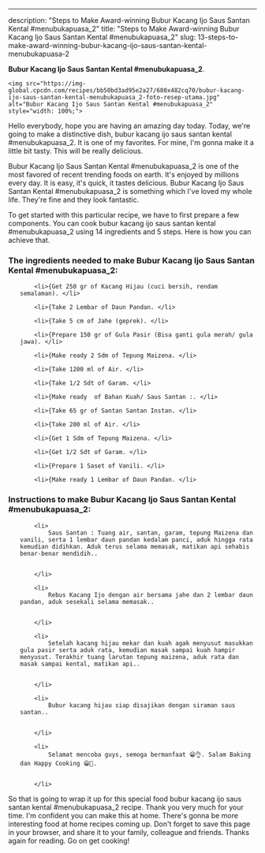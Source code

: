 ---
description: "Steps to Make Award-winning Bubur Kacang Ijo Saus Santan Kental #menubukapuasa_2"
title: "Steps to Make Award-winning Bubur Kacang Ijo Saus Santan Kental #menubukapuasa_2"
slug: 13-steps-to-make-award-winning-bubur-kacang-ijo-saus-santan-kental-menubukapuasa-2

<p>
	<strong>Bubur Kacang Ijo Saus Santan Kental #menubukapuasa_2</strong>. 
	
</p>
<p>
	
	<img src="https://img-global.cpcdn.com/recipes/bb50bd3ad95e2a27/680x482cq70/bubur-kacang-ijo-saus-santan-kental-menubukapuasa_2-foto-resep-utama.jpg" alt="Bubur Kacang Ijo Saus Santan Kental #menubukapuasa_2" style="width: 100%;">
	
	
</p>
<p>
	Hello everybody, hope you are having an amazing day today. Today, we're going to make a distinctive dish, bubur kacang ijo saus santan kental #menubukapuasa_2. It is one of my favorites. For mine, I'm gonna make it a little bit tasty. This will be really delicious.
</p>
	
<p>
	
</p>
<p>
	Bubur Kacang Ijo Saus Santan Kental #menubukapuasa_2 is one of the most favored of recent trending foods on earth. It's enjoyed by millions every day. It is easy, it's quick, it tastes delicious. Bubur Kacang Ijo Saus Santan Kental #menubukapuasa_2 is something which I've loved my whole life. They're fine and they look fantastic.
</p>

<p>
To get started with this particular recipe, we have to first prepare a few components. You can cook bubur kacang ijo saus santan kental #menubukapuasa_2 using 14 ingredients and 5 steps. Here is how you can achieve that.
</p>

<h3>The ingredients needed to make Bubur Kacang Ijo Saus Santan Kental #menubukapuasa_2:</h3>

<ol>
	
		<li>{Get 250 gr of Kacang Hijau (cuci bersih, rendam semalaman). </li>
	
		<li>{Take 2 Lembar of Daun Pandan. </li>
	
		<li>{Take 5 cm of Jahe (geprek). </li>
	
		<li>{Prepare 150 gr of Gula Pasir (Bisa ganti gula merah/ gula jawa). </li>
	
		<li>{Make ready 2 Sdm of Tepung Maizena. </li>
	
		<li>{Take 1200 ml of Air. </li>
	
		<li>{Take 1/2 Sdt of Garam. </li>
	
		<li>{Make ready  of Bahan Kuah/ Saus Santan :. </li>
	
		<li>{Take 65 gr of Santan Santan Instan. </li>
	
		<li>{Take 200 ml of Air. </li>
	
		<li>{Get 1 Sdm of Tepung Maizena. </li>
	
		<li>{Get 1/2 Sdt of Garam. </li>
	
		<li>{Prepare 1 Saset of Vanili. </li>
	
		<li>{Make ready 1 Lembar of Daun Pandan. </li>
	
</ol>
<p>
	
</p>

<h3>Instructions to make Bubur Kacang Ijo Saus Santan Kental #menubukapuasa_2:</h3>

<ol>
	
		<li>
			Saus Santan : Tuang air, santan, garam, tepung Maizena dan vanili, serta 1 lembar daun pandan kedalam panci, aduk hingga rata kemudian didihkan. Aduk terus selama memasak, matikan api sehabis benar-benar mendidih..
			
			
		</li>
	
		<li>
			Rebus Kacang Ijo dengan air bersama jahe dan 2 lembar daun pandan, aduk sesekali selama memasak..
			
			
		</li>
	
		<li>
			Setelah kacang hijau mekar dan kuah agak menyusut masukkan gula pasir serta aduk rata, kemudian masak sampai kuah hampir menyusut. Terakhir tuang larutan tepung maizena, aduk rata dan masak sampai kental, matikan api..
			
			
		</li>
	
		<li>
			Bubur kacang hijau siap disajikan dengan siraman saus santan..
			
			
		</li>
	
		<li>
			Selamat mencoba guys, semoga bermanfaat 😁👌. Salam Baking dan Happy Cooking 😁🙏.
			
			
		</li>
	
</ol>

<p>
	
</p>

<p>
	So that is going to wrap it up for this special food bubur kacang ijo saus santan kental #menubukapuasa_2 recipe. Thank you very much for your time. I'm confident you can make this at home. There's gonna be more interesting food at home recipes coming up. Don't forget to save this page in your browser, and share it to your family, colleague and friends. Thanks again for reading. Go on get cooking!
</p>

